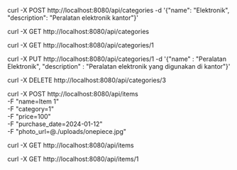 
  <!-- create category sementara -->
  curl -X POST http://localhost:8080/api/categories -d '{"name": "Elektronik", "description": "Peralatan elektronik kantor"}'

  <!-- Get All categories sementara -->
  curl -X GET http://localhost:8080/api/categories

  <!-- Get category by id sementara -->
  curl -X GET http://localhost:8080/api/categories/1

  <!-- Update category by id sementara -->
  curl -X PUT http://localhost:8080/api/categories/1 -d '{"name" : "Peralatan Elektronik", "description" : "Peralatan elektronik yang digunakan di kantor"}'

  <!-- Delete category by id sementara -->
  curl -X DELETE http://localhost:8080/api/categories/3

  <!-- create item sementara request body form value-->
  curl -X POST http://localhost:8080/api/items \
  -F "name=Item 1" \
  -F "category=1" \
  -F "price=100" \
  -F "purchase_date=2024-01-12" \
  -F "photo_url=@./uploads/onepiece.jpg"

  <!-- read all item sementara -->
  curl -X GET http://localhost:8080/api/items

  <!-- read item by id sementara -->
  curl -X GET http://localhost:8080/api/items/1